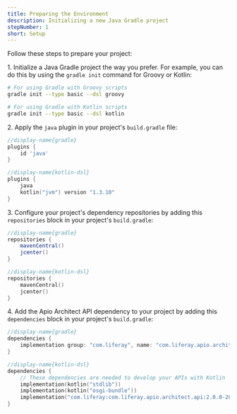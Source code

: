```yaml
---
title: Preparing the Environment
description: Initializing a new Java Gradle project
stepNumber: 1
short: Setup
---
```


Follow these steps to prepare your project:

1\.  Initialize a Java Gradle project the way you prefer. For example, you can do this by using the `gradle init` command for Groovy or Kotlin: 

```bash
# For using Gradle with Groovy scripts
gradle init --type basic --dsl groovy

# For using Gradle with Kotlin scripts
gradle init --type basic --dsl kotlin
```

2\.  Apply the `java` plugin in your project's `build.gradle` file:

```groovy
//display-name{gradle}
plugins {
    id 'java'
}
```

```kotlin
//display-name{kotlin-dsl}
plugins {
    java
    kotlin("jvm") version "1.3.10"
}
```

3\.  Configure your project's dependency repositories by adding this `repositories` block in your project's `build.gradle`:

```groovy
//display-name{gradle}
repositories {
    mavenCentral()
    jcenter()
}
```

```kotlin
//display-name{kotlin-dsl}
repositories {
    mavenCentral()
    jcenter()
}
```

4\.  Add the Apio Architect API dependency to your project by adding this `dependencies` block in your project's `build.gradle`: 

```groovy
//display-name{gradle}
dependencies {
    implementation group: "com.liferay", name: "com.liferay.apio.architect.api", version: "2.0.0-20181212.154022-16"
}
```

```kotlin
//display-name{kotlin-dsl}
dependencies {
    // These dependencies are needed to develop your APIs with Kotlin
    implementation(kotlin("stdlib"))
    implementation(kotlin("osgi-bundle"))
    implementation("com.liferay:com.liferay.apio.architect.api:2.0.0-20181212.154022-16")
}
```